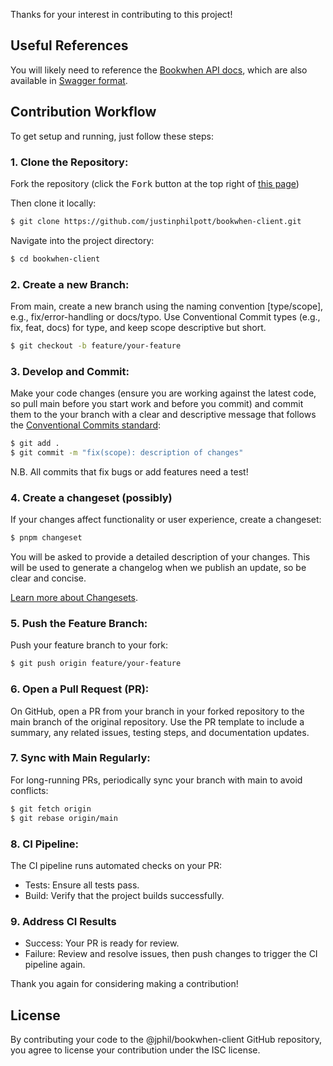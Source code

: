 Thanks for your interest in contributing to this project!

## Useful References

You will likely need to reference the [Bookwhen API docs](https://api.bookwhen.com/v2), which are also available in [Swagger format](https://petstore.swagger.io/?url=https://api.bookwhen.com/v2/openapi.yaml).

## Contribution Workflow

To get setup and running, just follow these steps:

### 1. Clone the Repository:  
   Fork the repository (click the <kbd>Fork</kbd> button at the top right of
   [this page](https://github.com/jphil/bookwhen-client)) 

   Then clone it locally:
   
   ```bash
   $ git clone https://github.com/justinphilpott/bookwhen-client.git
   ```  
   
   Navigate into the project directory:
   
   ```bash
   $ cd bookwhen-client
   ```

### 2. Create a new Branch:  
   From main, create a new branch using the naming convention [type/scope], e.g., fix/error-handling or docs/typo. Use Conventional Commit types (e.g., fix, feat, docs) for type, and keep scope descriptive but short.
   
   ```bash
   $ git checkout -b feature/your-feature
   ```
   
### 3. Develop and Commit:  
   Make your code changes (ensure you are working against the latest code, so pull main before you start work and before you commit) and commit them to the your branch with a clear and descriptive message that follows the [Conventional Commits standard](https://www.conventionalcommits.org):

   ```bash
   $ git add .
   $ git commit -m "fix(scope): description of changes"
   ``` 

   N.B. All commits that fix bugs or add features need a test!

### 4. Create a changeset (possibly)
   If your changes affect functionality or user experience, create a changeset:
   
   ```bash
   $ pnpm changeset
   ```

   You will be asked to provide a detailed description of your changes. This will be used to generate a changelog when we publish an update, so be clear and concise. 

   [Learn more about Changesets](https://github.com/atlassian/changesets/tree/master/packages/cli).

### 5. Push the Feature Branch:  
   Push your feature branch to your fork:
   
   ```bash
   $ git push origin feature/your-feature
   ```

### 6. Open a Pull Request (PR):  
   On GitHub, open a PR from your branch in your forked repository to the main branch of the original repository. Use the PR template to include a summary, any related issues, testing steps, and documentation updates.

### 7. Sync with Main Regularly:  
   For long-running PRs, periodically sync your branch with main to avoid conflicts:
   
   ```bash
   $ git fetch origin
   $ git rebase origin/main
   ```

### 8. CI Pipeline:  
   The CI pipeline runs automated checks on your PR:

   - Tests: Ensure all tests pass.
   - Build: Verify that the project builds successfully.

### 9. Address CI Results
   - Success: Your PR is ready for review.
   - Failure: Review and resolve issues, then push changes to trigger the CI pipeline again.

Thank you again for considering making a contribution!

## License

By contributing your code to the @jphil/bookwhen-client GitHub repository, you agree to license your contribution under the ISC license.
